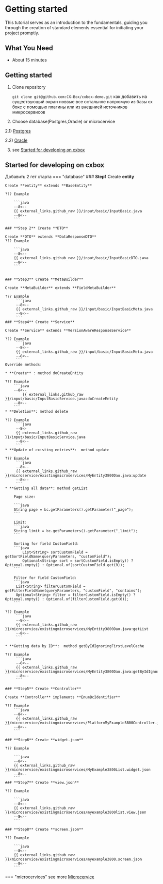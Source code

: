 # Getting started    
This tutorial serves as an introduction to the fundamentals, guiding you through the creation of standard elements essential for initiating your project promptly.
 
## What You Need
* About 15 minutes
 
## Getting started  
1) Clone repository

    `git clone git@github.com:CX-Box/cxbox-demo.git`
как добавить на  существующий экран  новвые все остальнле напрюмую из базы сх бокс с помощью плагины
или из внешнией источников микросервисов

2) Choose database(Postgres,Oracle) or microcervice 
 
2.1) [Postgres](features/element/database/postgres/postgresbd)

2.2) [Oracle](/features/element/database/oracle/oraclebd)

 3) see [Started for developing on cxbox](#StartedForDevelopingOnCxbox)

##  <a id="StartedForDevelopingOnCxbox">Started for developing on cxbox</a>
Добавить 2 гет старта 
=== "database"
    ### **Step1** Create **entity**

    Create **entity** extends **BaseEntity**

    ??? Example
    
        ```java
        --8<--
        {{ external_links.github_raw }}/input/basic/InputBasic.java
        --8<--
        ```
    
    ### **Step 2** Create **DTO**
    
    Create **DTO** extends **DataResponseDTO**
    ??? Example
    
        ```java
        --8<--
        {{ external_links.github_raw }}/input/basic/InputBasicDTO.java
        --8<--
        ```

     
    ### **Step3** Create **MetaBuilder**
    
    Create **MetaBuilder** extends **FieldMetaBuilder**
    
    ??? Example   
         ```java
         --8<--
         {{ external_links.github_raw }}/input/basic/InputBasicMeta.java
         --8<--
         ```
    ### **Step4** Create **Service**

    Create **Service** extends **VersionAwareResponseService**
    
    ??? Example
         ```java
         --8<--
         {{ external_links.github_raw }}/input/basic/InputBasicMeta.java
         --8<--
         ```        
    Override methods:
    
    * **Create** : method doCreateEntity
    
    ??? Example
        ```java
        --8<--
            {{ external_links.github_raw }}/input/basic/InputBasicService.java:doCreateEntity
        --8<--
        ```
    * **Deletion**: method delete
    
    ??? Example
         ```java
         --8<-
         {{ external_links.github_raw }}/input/basic/InputBasicService.java
         --8<--
         ```
    * **Update of existing entries**:  method update
    
    ??? Example
         ```java
         --8<--
         {{ external_links.github_raw }}/microservice/existingmicroservices/MyEntity3800Dao.java:update
         --8<--
         ```
    * **Getting all data**: method getList
    
        Page size:  
    
        ```java
        String page = bc.getParameters().getParameter("_page");
        ```   
         
        Limit: 
        ```java
        String limit = bc.getParameters().getParameter("_limit");
        ```
      
        Sorting for field CustomField:
        ```java
            List<String> sortCustomField = getSortFieldName(queryParameters, "customField");
            Optional<String> sort = sortCustomField.isEmpty() ? Optional.empty() : Optional.of(sortCustomField.get(0));
        ```    
        
        Filter for field CustomField:
        ```java
         List<String> filterCustomField = getFilterFieldName(queryParameters, "customField", "contains");
         Optional<String> filter = filterCustomField.isEmpty() ? Optional.empty() : Optional.of(filterCustomField.get(0));
        ```  
    
    ??? Example
         ```java
         --8<--
         {{ external_links.github_raw }}/microservice/existingmicroservices/MyEntity3800Dao.java:getList
         --8<--
         ```
    
    * **Getting data by ID**:  method getByIdIgnoringFirstLevelCache
    
    ??? Example
         ```java
         --8<--
         {{ external_links.github_raw }}/microservice/existingmicroservices/MyEntity3800Dao.java:getByIdIgnoringFirstLevelCache
         --8<--
         ```
 
    ### **Step5** Create **Controller**
    
    Create **Controller** implements **EnumBcIdentifier**
    
    ??? Example
        ```java
        --8<--
         {{ external_links.github_raw }}/microservice/existingmicroservices/PlatformMyExample3800Controller.java
        --8<--
        ```
    
    ### **Step6** Create **widget.json**  
    
    ??? Example
    
        ```java
        --8<--
        {{ external_links.github_raw }}/microservice/existingmicroservices/MyExample3800List.widget.json
        --8<--
        ```
    ### **Step7** Create **view.json**
    
    ??? Example
    
        ```java
        --8<--
        {{ external_links.github_raw }}/microservice/existingmicroservices/myexample3800list.view.json
        --8<--
        ```
    
    ### **Step8** Create **screen.json**
    
    ??? Example
    
        ```java
        --8<--
        {{ external_links.github_raw }}/microservice/existingmicroservices/myexample3800.screen.json
        --8<--
        ```
=== "microcervices"
    see more [Microcervice](/features/element/microservices/microservices)